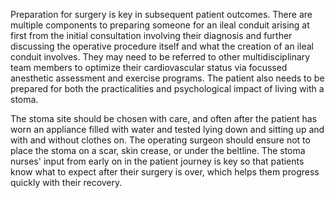 Preparation for surgery is key in subsequent patient outcomes. There are multiple components to preparing someone for an ileal conduit arising at first from the initial consultation involving their diagnosis and further discussing the operative procedure itself and what the creation of an ileal conduit involves. They may need to be referred to other multidisciplinary team members to optimize their cardiovascular status via focussed anesthetic assessment and exercise programs. The patient also needs to be prepared for both the practicalities and psychological impact of living with a stoma.

The stoma site should be chosen with care, and often after the patient has worn an appliance filled with water and tested lying down and sitting up and with and without clothes on. The operating surgeon should ensure not to place the stoma on a scar, skin crease, or under the beltline. The stoma nurses' input from early on in the patient journey is key so that patients know what to expect after their surgery is over, which helps them progress quickly with their recovery.